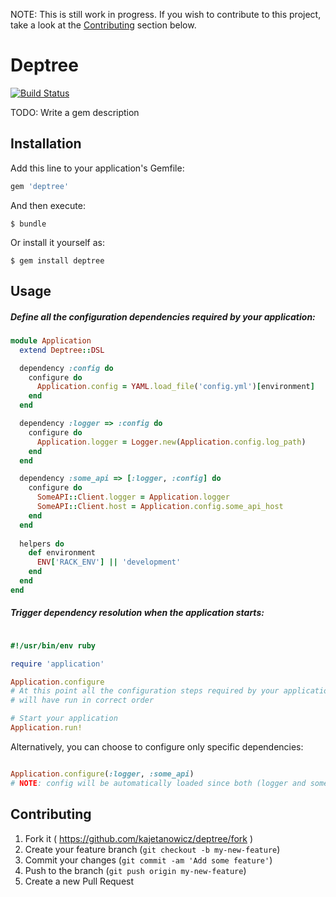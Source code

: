 
NOTE: This is still work in progress. If you wish to contribute to this project, take a look at the [Contributing](#contributing) section below.

# Deptree 
[![Build Status](https://travis-ci.org/kajetanowicz/deptree.svg?branch=master)](https://travis-ci.org/kajetanowicz/deptree)

TODO: Write a gem description

## Installation

Add this line to your application's Gemfile:

```ruby
gem 'deptree'
```

And then execute:

    $ bundle

Or install it yourself as:

    $ gem install deptree

## Usage

##### Define all the configuration dependencies required by your application:

```ruby
module Application
  extend Deptree::DSL

  dependency :config do
    configure do
      Application.config = YAML.load_file('config.yml')[environment]
    end
  end

  dependency :logger => :config do
    configure do
      Application.logger = Logger.new(Application.config.log_path)
    end
  end

  dependency :some_api => [:logger, :config] do
    configure do
      SomeAPI::Client.logger = Application.logger
      SomeAPI::Client.host = Application.config.some_api_host
    end
  end
  
  helpers do
    def environment
      ENV['RACK_ENV'] || 'development'
    end
  end
end
```

##### Trigger dependency resolution when the application starts:

```ruby

#!/usr/bin/env ruby

require 'application'

Application.configure
# At this point all the configuration steps required by your application
# will have run in correct order

# Start your application
Application.run!

```

Alternatively, you can choose to configure only specific dependencies:

```ruby

Application.configure(:logger, :some_api)
# NOTE: config will be automatically loaded since both (logger and some_api) depend on it.

```



## Contributing

1. Fork it ( https://github.com/kajetanowicz/deptree/fork )
2. Create your feature branch (`git checkout -b my-new-feature`)
3. Commit your changes (`git commit -am 'Add some feature'`)
4. Push to the branch (`git push origin my-new-feature`)
5. Create a new Pull Request
